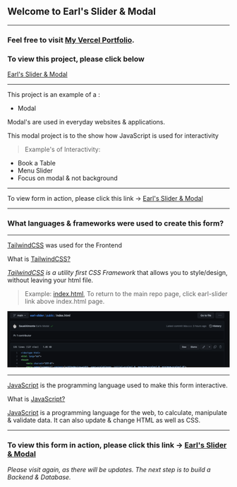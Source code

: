 ## Welcome to Earl's Slider & Modal

---------------------------

### Feel free to visit [My Vercel Portfolio](https://vercel.com/sauelalmonte).


### To view this project, please click below

[Earl's Slider & Modal](http://earl-slider.vercel.app/)

----------------------------------------

This project is an example of a : 

- Modal

Modal's are used in everyday websites & applications.

This modal project is to the show how JavaScript is used for interactivity

> Example's of Interactivity:
- Book a Table
- Menu Slider
- Focus on modal & not background

----

To view form in action, please click this link -> [Earl's Slider & Modal](http://earl-slider.vercel.app/)

-----------------------------
### What languages & frameworks were used to create this form?

-----------------------------------
[TailwindCSS](https://tailwindcss.com/) was used for the Frontend

What is [TailwindCSS?](https://tailwindcss.com/)

*[TailwindCSS](https://tailwindcss.com/) is a utility first CSS Framework* that allows you to style/design, without leaving your html file.

> Example: [index.html](https://github.com/SauelAlmonte/earl-slider/blob/main/public/index.html), 
> To return to the main repo page, click earl-slider link above index.html page.

![](img/Screenshot%20at%20Oct%2026%2018-51-25.png)

-----------------------------

[JavaScript](https://en.wikipedia.org/wiki/JavaScript) is the programming language used to make this form interactive.

What is [JavaScript?](https://en.wikipedia.org/wiki/JavaScript)

[JavaScript](https://en.wikipedia.org/wiki/JavaScript) is a programming language for the web, to calculate, manipulate & validate data. It can also update & change HTML as well as CSS.

----------------------------------
### To view this form in action, please click this link -> [Earl's Slider & Modal](earl-slider.vercel.app)

*Please visit again, as there will be updates. The next step is to build a Backend & Database.*
